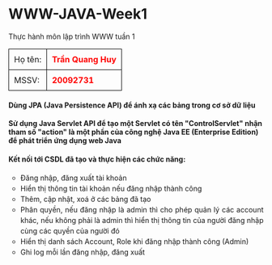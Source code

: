 # WWW-JAVA-Week1
Thực hành môn lập trình WWW tuần 1
    <table style="border-collapse: collapse;">
        <tr>
            <td style="border: 1px solid black;padding: 10px;">Họ tên: </td>
            <td style="border: 1px solid black;padding: 10px;font-weight: bold; color: red;">Trần Quang Huy</td>
        </tr>
        <tr>
            <td style="border: 1px solid black; padding: 10px;">MSSV: </td>
            <td style="border: 1px solid black;padding: 10px; font-weight: bold; color: red;">20092731</td>
        </tr>
    </table>
    <h4>Dùng JPA (Java Persistence API) để ánh xạ các bảng trong cơ sở dữ liệu</h4>
    <h4>Sử dụng Java Servlet API để tạo một Servlet có tên "ControlServlet" nhận tham số "action" là một phần của công nghệ Java EE (Enterprise Edition) để phát triển ứng dụng web Java</h4>
    <h4>Kết nối tới CSDL đã tạo và thực hiện các chức năng:</h4>
    <ul style="list-style-type:circle; text-align: justify; line-height: 1.5;">
        <li>Đăng nhập, đăng xuất tài khoản</li>
        <li>Hiển thị thông tin tài khoản nếu đăng nhập thành công</li>
        <li>Thêm, cập nhật, xoá ở các bảng đã tạo</li>
        <li>Phân quyền, nếu đăng nhập là admin thì cho phép quản lý các account khác, nếu không phải là admin thì hiển thị thông tin của người đăng nhập cùng các quyền của người đó</li>
        <li>Hiển thị danh sách Account, Role khi đăng nhập thành công (Admin)</li>
        <li>Ghi log mỗi lần đăng nhập, đăng xuất</li>
    </ul>
